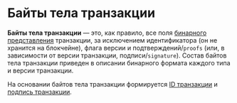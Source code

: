 # Байты тела транзакции

**Байты тела транзакции** — это, как правило, все поля [бинарного представления](/ru/blockchain/binary-format/transaction-binary-format/) транзакции, за исключением идентификатора (он не хранится на блокчейне), флага версии и подтверждений/`proofs` (или, в зависимости от версии транзакции, подписи/`signature`). Состав байтов тела транзакции приведен в описании бинарного формата каждого типа и версии транзакции. 

На основании байтов тела транзакции формируется [ID транзакции](/ru/blockchain/transaction/transaction-id) и [подпись транзакции](/ru/blockchain/transaction/transaction-signature).
